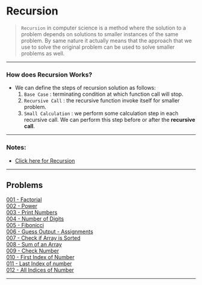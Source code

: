 # Recursion

>   ```Recursion``` in computer science is a method where the solution to a problem depends on solutions to smaller instances	of the same problem. By same nature it actually means that the approach that we use to solve the original problem can be used to solve smaller problems as well.	

--- 

### How does Recursion Works?
-   We can define the steps of recursion solution as follows:
    1.  ```Base Case``` : terminating condition at which function call will stop.
    2.  ```Recursive Call``` : the recursive function invoke itself for smaller problem.
    3.  ```Small Calculation``` : we perform some calculation step in each recursive call. We can perform this step before or after the **recursive call**.

---

### Notes:
-   [Click here for Recursion](./assets/recursion.pdf)<br>

---
## Problems
[001 - Factorial](./code/001-Factorial.cpp)<br>
[002 - Power](./code/002-Power.cpp)<br>
[003 - Print Numbers](./code/003-Print-Numbers.cpp)<br>
[004 - Number of Digits](./code/004-Number-Of-Digits.cpp)<br>
[005 - Fibonicci](./code/005-Fibonicci.cpp)<br>
[006 - Guess Output - Assignments](./code/006-Guess-Output.cpp)<br>
[007 - Check if Array is Sorted](./code/007-Check-If-Array-Sorted.cpp)<br>
[008 - Sum of an Array](./code/008-Sum-Of-Array.cpp)<br>
[009 - Check Number](./code/009-Check-Number.cpp)<br>
[010 - First Index of Number](./code/010-First-Index-Of-Number.cpp)<br>
[011 - Last Index of number](./code/011-Last-Index-Of-Number.cpp)<br>
[012 - All Indices of Number](./code/012-All-indices-Of-Number.cpp)<br>

---